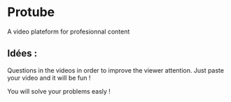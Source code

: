 # Protube
A video plateform for profesionnal content 
## Idées : 

Questions in the videos in order to improve the viewer attention. 
Just paste your video and it will be fun ! 

You will solve your problems easly ! 
